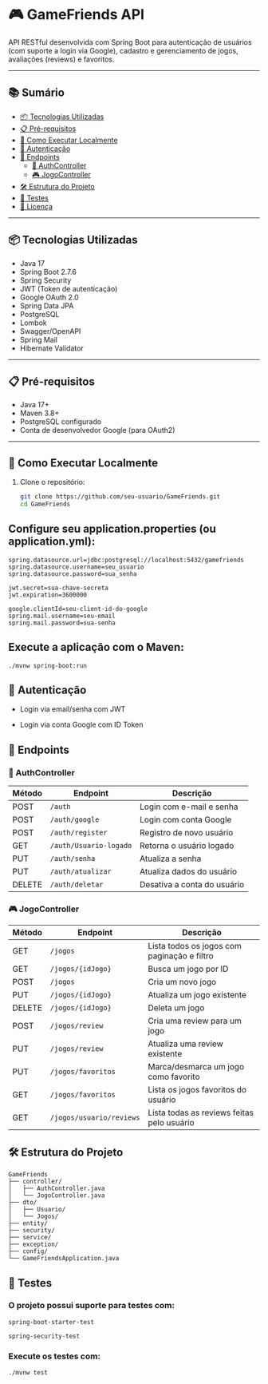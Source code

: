 # 🎮 GameFriends API

API RESTful desenvolvida com Spring Boot para autenticação de usuários (com suporte a login via Google), cadastro e gerenciamento de jogos, avaliações (reviews) e favoritos.

---

## 📚 Sumário

- [📦 Tecnologias Utilizadas](#-tecnologias-utilizadas)
- [📋 Pré-requisitos](#-pré-requisitos)
- [🚀 Como Executar Localmente](#-como-executar-localmente)
- [🔐 Autenticação](#-autenticação)
- [📁 Endpoints](#-endpoints)
    - [👤 AuthController](#-authcontroller)
    - [🎮 JogoController](#-jogocontroller)
- [🛠️ Estrutura do Projeto](#️-estrutura-do-projeto)
- [🧪 Testes](#-testes)
- [📄 Licença](#-licença)

---

## 📦 Tecnologias Utilizadas

- Java 17
- Spring Boot 2.7.6
- Spring Security
- JWT (Token de autenticação)
- Google OAuth 2.0
- Spring Data JPA
- PostgreSQL
- Lombok
- Swagger/OpenAPI
- Spring Mail
- Hibernate Validator

---

## 📋 Pré-requisitos

- Java 17+
- Maven 3.8+
- PostgreSQL configurado
- Conta de desenvolvedor Google (para OAuth2)

---

## 🚀 Como Executar Localmente

1. Clone o repositório:

    ```bash
    git clone https://github.com/seu-usuario/GameFriends.git
    cd GameFriends


## Configure seu application.properties (ou application.yml):

    spring.datasource.url=jdbc:postgresql://localhost:5432/gamefriends
    spring.datasource.username=seu_usuario
    spring.datasource.password=sua_senha
    
    jwt.secret=sua-chave-secreta
    jwt.expiration=3600000
    
    google.clientId=seu-client-id-do-google
    spring.mail.username=seu-email
    spring.mail.password=sua-senha

## Execute a aplicação com o Maven:

    ./mvnw spring-boot:run

## 🔐 Autenticação
- Login via email/senha com JWT

- Login via conta Google com ID Token

## 📁 Endpoints
### 👤 AuthController
| Método | Endpoint               | Descrição                   |
| ------ | ---------------------- | --------------------------- |
| POST   | `/auth`                | Login com e-mail e senha    |
| POST   | `/auth/google`         | Login com conta Google      |
| POST   | `/auth/register`       | Registro de novo usuário    |
| GET    | `/auth/Usuario-logado` | Retorna o usuário logado    |
| PUT    | `/auth/senha`          | Atualiza a senha            |
| PUT    | `/auth/atualizar`      | Atualiza dados do usuário   |
| DELETE | `/auth/deletar`        | Desativa a conta do usuário |

### 🎮 JogoController
| Método | Endpoint                 | Descrição                                   |
| ------ | ------------------------ | ------------------------------------------- |
| GET    | `/jogos`                 | Lista todos os jogos com paginação e filtro |
| GET    | `/jogos/{idJogo}`        | Busca um jogo por ID                        |
| POST   | `/jogos`                 | Cria um novo jogo                           |
| PUT    | `/jogos/{idJogo}`        | Atualiza um jogo existente                  |
| DELETE | `/jogos/{idJogo}`        | Deleta um jogo                              |
| POST   | `/jogos/review`          | Cria uma review para um jogo                |
| PUT    | `/jogos/review`          | Atualiza uma review existente               |
| PUT    | `/jogos/favoritos`       | Marca/desmarca um jogo como favorito        |
| GET    | `/jogos/favoritos`       | Lista os jogos favoritos do usuário         |
| GET    | `/jogos/usuario/reviews` | Lista todas as reviews feitas pelo usuário  |

## 🛠️ Estrutura do Projeto
    GameFriends
    ├── controller/
    │   ├── AuthController.java
    │   └── JogoController.java
    ├── dto/
    │   ├── Usuario/
    │   └── Jogos/
    ├── entity/
    ├── security/
    ├── service/
    ├── exception/
    ├── config/
    └── GameFriendsApplication.java

## 🧪 Testes
### O projeto possui suporte para testes com:

    spring-boot-starter-test

    spring-security-test

### Execute os testes com:
    ./mvnw test